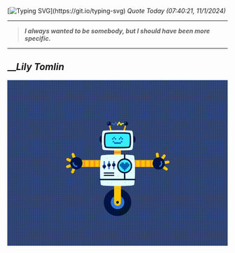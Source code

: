 [![Typing SVG](https://readme-typing-svg.herokuapp.com?font=Press+Start+2P&color=C2F784&size=35&width=900&height=100&lines=Hello+World%2C+I'm+Hung+!)](https://git.io/typing-svg) 
_Quote Today (07:40:21, 11/1/2024)_
___
>**_I always wanted to be somebody, but I should have been more specific._**
___

## __**_Lily Tomlin_**

![RobotDance](src/assets/images/robot-dancing-dribble.gif?style=center)
